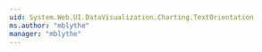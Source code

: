 ```yaml
---
uid: System.Web.UI.DataVisualization.Charting.TextOrientation
ms.author: "mblythe"
manager: "mblythe"
---
```

